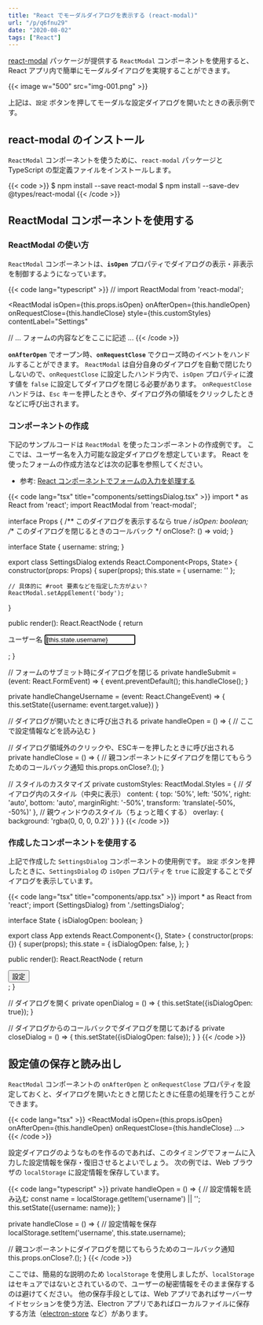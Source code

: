 ```yaml
---
title: "React でモーダルダイアログを表示する (react-modal)"
url: "/p/q6fnu29"
date: "2020-08-02"
tags: ["React"]
---
```


[react-modal](https://github.com/reactjs/react-modal) パッケージが提供する `ReactModal` コンポーネントを使用すると、React アプリ内で簡単にモーダルダイアログを実現することができます。

{{< image w="500" src="img-001.png" >}}

上記は、`設定` ボタンを押してモーダルな設定ダイアログを開いたときの表示例です。


react-modal のインストール
----

`ReactModal` コンポーネントを使うために、`react-modal` パッケージと TypeScript の型定義ファイルをインストールします。

{{< code >}}
$ npm install --save react-modal
$ npm install --save-dev @types/react-modal
{{< /code >}}


ReactModal コンポーネントを使用する
----

### ReactModal の使い方

`ReactModal` コンポーネントは、__`isOpen`__ プロパティでダイアログの表示・非表示を制御するようになっています。

{{< code lang="typescript" >}}
// import ReactModal from 'react-modal';

<ReactModal
  isOpen={this.props.isOpen}
  onAfterOpen={this.handleOpen}
  onRequestClose={this.handleClose}
  style={this.customStyles}
  contentLabel="Settings"
>
  // ... フォームの内容などをここに記述 ...
</ReactModal>
{{< /code >}}

__`onAfterOpen`__ でオープン時、__`onRequestClose`__ でクローズ時のイベントをハンドルすることができます。
`ReactModal` は自分自身のダイアログを自動で閉じたりしないので、`onRequestClose` に設定したハンドラ内で、`isOpen` プロパティに渡す値を `false` に設定してダイアログを閉じる必要があります。
`onRequestClose` ハンドラは、`Esc` キーを押したときや、ダイアログ外の領域をクリックしたときなどに呼び出されます。

### コンポーネントの作成

下記のサンプルコードは `ReactModal` を使ったコンポーネントの作成例です。
ここでは、ユーザー名を入力可能な設定ダイアログを想定しています。
React を使ったフォームの作成方法などは次の記事を参照してください。

- 参考: [React コンポーネントでフォームの入力を処理する](/p/tdpybmw)

{{< code lang="tsx" title="components/settingsDialog.tsx" >}}
import * as React from 'react';
import ReactModal from 'react-modal';

interface Props {
  /** このダイアログを表示するなら true */
  isOpen: boolean;
  /** このダイアログを閉じるときのコールバック */
  onClose?: () => void;
}

interface State {
  username: string;
}

export class SettingsDialog extends React.Component<Props, State> {
  constructor(props: Props) {
    super(props);
    this.state = {
      username: ''
    };

    // 具体的に #root 要素などを指定した方がよい？
    ReactModal.setAppElement('body');
  }

  public render(): React.ReactNode {
    return <div>
      <ReactModal
        isOpen={this.props.isOpen}
        onAfterOpen={this.handleOpen}
        onRequestClose={this.handleClose}
        style={this.customStyles}
        contentLabel="Settings"
      >
        <form onSubmit={this.handleSubmit}>
          <label>ユーザー名
            <input type="text" autoFocus value={this.state.username}
              onChange={this.handleChangeUsername}></input>
          </label>
        </form>
      </ReactModal>
    </div>;
  }

  // フォームのサブミット時にダイアログを閉じる
  private handleSubmit = (event: React.FormEvent<HTMLFormElement>) => {
    event.preventDefault();
    this.handleClose();
  }

  private handleChangeUsername = (event: React.ChangeEvent<HTMLInputElement>) => {
    this.setState({username: event.target.value})
  }

  // ダイアログが開いたときに呼び出される
  private handleOpen = () => {
    // ここで設定情報などを読み込む
  }

  // ダイアログ領域外のクリックや、ESCキーを押したときに呼び出される
  private handleClose = () => {
    // 親コンポーネントにダイアログを閉じてもらうためのコールバック通知
    this.props.onClose?.();
  }

  // スタイルのカスタマイズ
  private customStyles: ReactModal.Styles = {
    // ダイアログ内のスタイル（中央に表示）
    content: {
      top: '50%',
      left: '50%',
      right: 'auto',
      bottom: 'auto',
      marginRight: '-50%',
      transform: 'translate(-50%, -50%)'
    },
    // 親ウィンドウのスタイル（ちょっと暗くする）
    overlay: {
      background: 'rgba(0, 0, 0, 0.2)'
    }
  }
}
{{< /code >}}

### 作成したコンポーネントを使用する

上記で作成した `SettingsDialog` コンポーネントの使用例です。
`設定` ボタンを押したときに、`SettingsDialog` の `isOpen` プロパティを `true` に設定することでダイアログを表示しています。

{{< code lang="tsx" title="components/app.tsx" >}}
import * as React from 'react';
import {SettingsDialog} from './settingsDialog';

interface State {
  isDialogOpen: boolean;
}

export class App extends React.Component<{}, State> {
  constructor(props: {}) {
    super(props);
    this.state = {
      isDialogOpen: false,
    };
  }

  public render(): React.ReactNode {
    return <div>
      <button onClick={this.openDialog}>設定</button>
      <SettingsDialog isOpen={this.state.isDialogOpen} onClose={this.closeDialog} />
    </div>;
  }

  // ダイアログを開く
  private openDialog = () => {
    this.setState({isDialogOpen: true});
  }

  // ダイアログからのコールバックでダイアログを閉じてあげる
  private closeDialog = () => {
    this.setState({isDialogOpen: false});
  }
}
{{< /code >}}


設定値の保存と読み出し
----

`ReactModal` コンポーネントの `onAfterOpen` と `onRequestClose` プロパティを設定しておくと、ダイアログを開いたときと閉じたときに任意の処理を行うことができます。

{{< code lang="tsx" >}}
<ReactModal
  isOpen={this.props.isOpen}
  onAfterOpen={this.handleOpen}
  onRequestClose={this.handleClose}
  ...>
{{< /code >}}

設定ダイアログのようなものを作るのであれば、このタイミングでフォームに入力した設定情報を保存・復旧させるとよいでしょう。
次の例では、Web ブラウザの `localStorage` に設定情報を保存しています。

{{< code lang="typescript" >}}
private handleOpen = () => {
  // 設定情報を読み込む
  const name = localStorage.getItem('username') || '';
  this.setState({username: name});
}

private handleClose = () => {
  // 設定情報を保存
  localStorage.setItem('username', this.state.username);

  // 親コンポーネントにダイアログを閉じてもらうためのコールバック通知
  this.props.onClose?.();
}
{{< /code >}}

ここでは、簡易的な説明のため `localStorage` を使用しましたが、`localStorage` はセキュアではないとされているので、ユーザーの秘密情報をそのまま保存するのは避けてください。
他の保存手段としては、Web アプリであればサーバーサイドセッションを使う方法、Electron アプリであればローカルファイルに保存する方法（[electron-store](https://github.com/sindresorhus/electron-store) など）があります。

